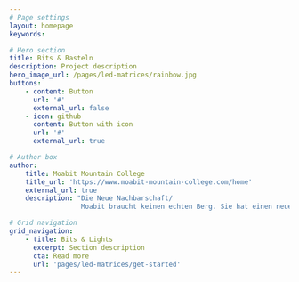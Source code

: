 ```yaml
---
# Page settings
layout: homepage
keywords:

# Hero section
title: Bits & Basteln
description: Project description
hero_image_url: /pages/led-matrices/rainbow.jpg
buttons:
    - content: Button
      url: '#'
      external_url: false
    - icon: github
      content: Button with icon
      url: '#'
      external_url: true

# Author box
author:
    title: Moabit Mountain College
    title_url: 'https://www.moabit-mountain-college.com/home'
    external_url: true
    description: "Die Neue Nachbarschaft/
                  Moabit braucht keinen echten Berg. Sie hat einen neuen aus sich selbst heraus geboren und ragt auf diesem weit über Berlin hinaus"

# Grid navigation
grid_navigation:
    - title: Bits & Lights
      excerpt: Section description
      cta: Read more
      url: 'pages/led-matrices/get-started'
---
```

